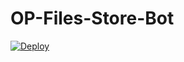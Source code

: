 # OP-Files-Store-Bot


[![Deploy](https://www.herokucdn.com/deploy/button.svg)](https://heroku.com/deploy?template=https://github.com/VikramRenameBot/OP-Files-Store-Bot)
